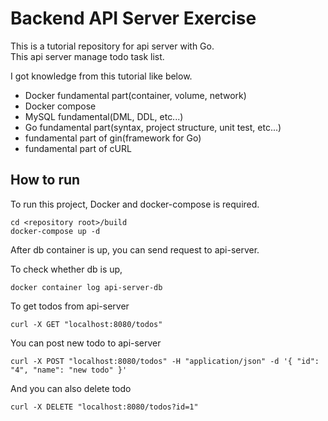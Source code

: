 # Backend API Server Exercise

This is a tutorial repository for api server with Go.  
This api server manage todo task list.

I got knowledge from this tutorial like below.

- Docker fundamental part(container, volume, network)
- Docker compose
- MySQL fundamental(DML, DDL, etc...)
- Go fundamental part(syntax, project structure, unit test, etc...)
- fundamental part of gin(framework for Go)
- fundamental part of cURL

## How to run

To run this project, Docker and docker-compose is required.

```
cd <repository root>/build
docker-compose up -d
```

After db container is up, you can send request to api-server.

To check whether db is up,

```
docker container log api-server-db
```

To get todos from api-server

```
curl -X GET "localhost:8080/todos"
```

You can post new todo to api-server

```
curl -X POST "localhost:8080/todos" -H "application/json" -d '{ "id": "4", "name": "new todo" }'
```

And you can also delete todo

```
curl -X DELETE "localhost:8080/todos?id=1"
```

